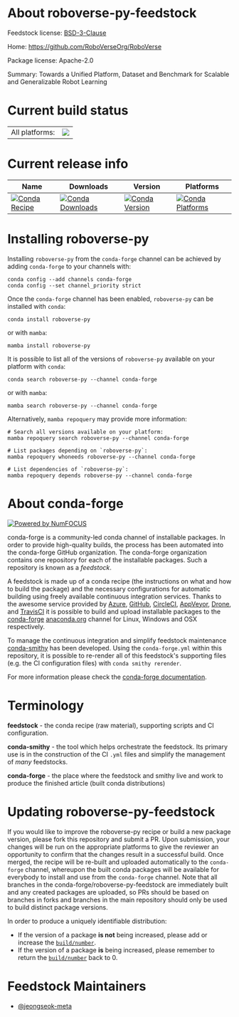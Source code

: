 About roboverse-py-feedstock
============================

Feedstock license: [BSD-3-Clause](https://github.com/conda-forge/roboverse-py-feedstock/blob/main/LICENSE.txt)

Home: https://github.com/RoboVerseOrg/RoboVerse

Package license: Apache-2.0

Summary: Towards a Unified Platform, Dataset and Benchmark for Scalable and Generalizable Robot Learning

Current build status
====================


<table><tr><td>All platforms:</td>
    <td>
      <a href="https://dev.azure.com/conda-forge/feedstock-builds/_build/latest?definitionId=25442&branchName=main">
        <img src="https://dev.azure.com/conda-forge/feedstock-builds/_apis/build/status/roboverse-py-feedstock?branchName=main">
      </a>
    </td>
  </tr>
</table>

Current release info
====================

| Name | Downloads | Version | Platforms |
| --- | --- | --- | --- |
| [![Conda Recipe](https://img.shields.io/badge/recipe-roboverse--py-green.svg)](https://anaconda.org/conda-forge/roboverse-py) | [![Conda Downloads](https://img.shields.io/conda/dn/conda-forge/roboverse-py.svg)](https://anaconda.org/conda-forge/roboverse-py) | [![Conda Version](https://img.shields.io/conda/vn/conda-forge/roboverse-py.svg)](https://anaconda.org/conda-forge/roboverse-py) | [![Conda Platforms](https://img.shields.io/conda/pn/conda-forge/roboverse-py.svg)](https://anaconda.org/conda-forge/roboverse-py) |

Installing roboverse-py
=======================

Installing `roboverse-py` from the `conda-forge` channel can be achieved by adding `conda-forge` to your channels with:

```
conda config --add channels conda-forge
conda config --set channel_priority strict
```

Once the `conda-forge` channel has been enabled, `roboverse-py` can be installed with `conda`:

```
conda install roboverse-py
```

or with `mamba`:

```
mamba install roboverse-py
```

It is possible to list all of the versions of `roboverse-py` available on your platform with `conda`:

```
conda search roboverse-py --channel conda-forge
```

or with `mamba`:

```
mamba search roboverse-py --channel conda-forge
```

Alternatively, `mamba repoquery` may provide more information:

```
# Search all versions available on your platform:
mamba repoquery search roboverse-py --channel conda-forge

# List packages depending on `roboverse-py`:
mamba repoquery whoneeds roboverse-py --channel conda-forge

# List dependencies of `roboverse-py`:
mamba repoquery depends roboverse-py --channel conda-forge
```


About conda-forge
=================

[![Powered by
NumFOCUS](https://img.shields.io/badge/powered%20by-NumFOCUS-orange.svg?style=flat&colorA=E1523D&colorB=007D8A)](https://numfocus.org)

conda-forge is a community-led conda channel of installable packages.
In order to provide high-quality builds, the process has been automated into the
conda-forge GitHub organization. The conda-forge organization contains one repository
for each of the installable packages. Such a repository is known as a *feedstock*.

A feedstock is made up of a conda recipe (the instructions on what and how to build
the package) and the necessary configurations for automatic building using freely
available continuous integration services. Thanks to the awesome service provided by
[Azure](https://azure.microsoft.com/en-us/services/devops/), [GitHub](https://github.com/),
[CircleCI](https://circleci.com/), [AppVeyor](https://www.appveyor.com/),
[Drone](https://cloud.drone.io/welcome), and [TravisCI](https://travis-ci.com/)
it is possible to build and upload installable packages to the
[conda-forge](https://anaconda.org/conda-forge) [anaconda.org](https://anaconda.org/)
channel for Linux, Windows and OSX respectively.

To manage the continuous integration and simplify feedstock maintenance
[conda-smithy](https://github.com/conda-forge/conda-smithy) has been developed.
Using the ``conda-forge.yml`` within this repository, it is possible to re-render all of
this feedstock's supporting files (e.g. the CI configuration files) with ``conda smithy rerender``.

For more information please check the [conda-forge documentation](https://conda-forge.org/docs/).

Terminology
===========

**feedstock** - the conda recipe (raw material), supporting scripts and CI configuration.

**conda-smithy** - the tool which helps orchestrate the feedstock.
                   Its primary use is in the construction of the CI ``.yml`` files
                   and simplify the management of *many* feedstocks.

**conda-forge** - the place where the feedstock and smithy live and work to
                  produce the finished article (built conda distributions)


Updating roboverse-py-feedstock
===============================

If you would like to improve the roboverse-py recipe or build a new
package version, please fork this repository and submit a PR. Upon submission,
your changes will be run on the appropriate platforms to give the reviewer an
opportunity to confirm that the changes result in a successful build. Once
merged, the recipe will be re-built and uploaded automatically to the
`conda-forge` channel, whereupon the built conda packages will be available for
everybody to install and use from the `conda-forge` channel.
Note that all branches in the conda-forge/roboverse-py-feedstock are
immediately built and any created packages are uploaded, so PRs should be based
on branches in forks and branches in the main repository should only be used to
build distinct package versions.

In order to produce a uniquely identifiable distribution:
 * If the version of a package **is not** being increased, please add or increase
   the [``build/number``](https://docs.conda.io/projects/conda-build/en/latest/resources/define-metadata.html#build-number-and-string).
 * If the version of a package **is** being increased, please remember to return
   the [``build/number``](https://docs.conda.io/projects/conda-build/en/latest/resources/define-metadata.html#build-number-and-string)
   back to 0.

Feedstock Maintainers
=====================

* [@jeongseok-meta](https://github.com/jeongseok-meta/)


